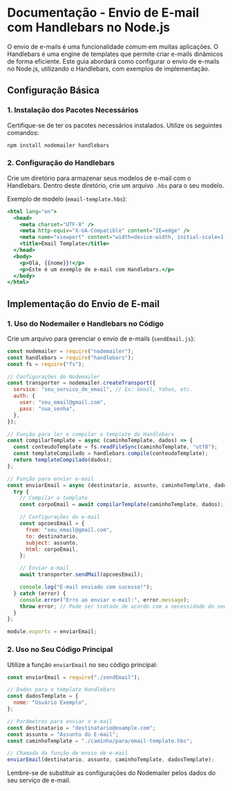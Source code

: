 # Documentação - Envio de E-mail com Handlebars no Node.js

O envio de e-mails é uma funcionalidade comum em muitas aplicações. O Handlebars é uma engine de templates que permite criar e-mails dinâmicos de forma eficiente. Este guia abordará como configurar o envio de e-mails no Node.js, utilizando o Handlebars, com exemplos de implementação.

## Configuração Básica

### 1. **Instalação dos Pacotes Necessários**

Certifique-se de ter os pacotes necessários instalados. Utilize os seguintes comandos:

```bash
npm install nodemailer handlebars
```

### 2. **Configuração do Handlebars**

Crie um diretório para armazenar seus modelos de e-mail com o Handlebars. Dentro deste diretório, crie um arquivo `.hbs` para o seu modelo.

Exemplo de modelo (`email-template.hbs`):

```handlebars
<html lang="en">
  <head>
    <meta charset="UTF-8" />
    <meta http-equiv="X-UA-Compatible" content="IE=edge" />
    <meta name="viewport" content="width=device-width, initial-scale=1.0" />
    <title>Email Template</title>
  </head>
  <body>
    <p>Olá, {{nome}}!</p>
    <p>Este é um exemplo de e-mail com Handlebars.</p>
  </body>
</html>
```

## Implementação do Envio de E-mail

### 1. **Uso do Nodemailer e Handlebars no Código**

Crie um arquivo para gerenciar o envio de e-mails (`sendEmail.js`):

```javascript
const nodemailer = require("nodemailer");
const handlebars = require("handlebars");
const fs = require("fs");

// Configurações do Nodemailer
const transporter = nodemailer.createTransport({
  service: "seu_servico_de_email", // Ex: Gmail, Yahoo, etc.
  auth: {
    user: "seu_email@gmail.com",
    pass: "sua_senha",
  },
});

// Função para ler e compilar o template do Handlebars
const compilarTemplate = async (caminhoTemplate, dados) => {
  const conteudoTemplate = fs.readFileSync(caminhoTemplate, "utf8");
  const templateCompilado = handlebars.compile(conteudoTemplate);
  return templateCompilado(dados);
};

// Função para enviar e-mail
const enviarEmail = async (destinatario, assunto, caminhoTemplate, dados) => {
  try {
    // Compilar o template
    const corpoEmail = await compilarTemplate(caminhoTemplate, dados);

    // Configurações do e-mail
    const opcoesEmail = {
      from: "seu_email@gmail.com",
      to: destinatario,
      subject: assunto,
      html: corpoEmail,
    };

    // Enviar e-mail
    await transporter.sendMail(opcoesEmail);

    console.log("E-mail enviado com sucesso!");
  } catch (error) {
    console.error("Erro ao enviar e-mail:", error.message);
    throw error; // Pode ser tratado de acordo com a necessidade do seu aplicativo
  }
};

module.exports = enviarEmail;
```

### 2. **Uso no Seu Código Principal**

Utilize a função `enviarEmail` no seu código principal:

```javascript
const enviarEmail = require("./sendEmail");

// Dados para o template Handlebars
const dadosTemplate = {
  nome: "Usuário Exemplo",
};

// Parâmetros para enviar o e-mail
const destinatario = "destinatario@example.com";
const assunto = "Assunto do E-mail";
const caminhoTemplate = "./caminho/para/email-template.hbs";

// Chamada da função de envio de e-mail
enviarEmail(destinatario, assunto, caminhoTemplate, dadosTemplate);
```

Lembre-se de substituir as configurações do Nodemailer pelos dados do seu serviço de e-mail.
